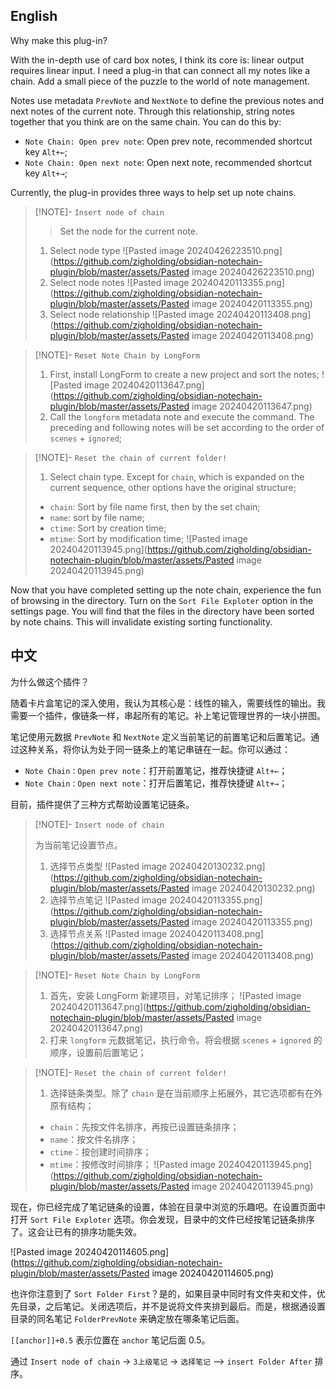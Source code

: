 
## English

Why make this plug-in? 

With the in-depth use of card box notes, I think its core is: linear output requires linear input. I need a plug-in that can connect all my notes like a chain. Add a small piece of the puzzle to the world of note management.

Notes use metadata `PrevNote` and `NextNote` to define the previous notes and next notes of the current note. Through this relationship, string notes together that you think are on the same chain. You can do this by:
- `Note Chain: Open prev note`: Open prev note, recommended shortcut key `Alt+←`;
- `Note Chain: Open next note`: Open next note, recommended shortcut key `Alt+→`;


Currently, the plug-in provides three ways to help set up note chains.


> [!NOTE]- `Insert node of chain`
> > Set the node for the current note.
> 1. Select node type
> ![Pasted image 20240426223510.png](https://github.com/zigholding/obsidian-notechain-plugin/blob/master/assets/Pasted image 20240426223510.png)
> 2. Select node notes
> ![Pasted image 20240420113355.png](https://github.com/zigholding/obsidian-notechain-plugin/blob/master/assets/Pasted image 20240420113355.png)
> 3. Select node relationship
> ![Pasted image 20240420113408.png](https://github.com/zigholding/obsidian-notechain-plugin/blob/master/assets/Pasted image 20240420113408.png)

> [!NOTE]- `Reset Note Chain by LongForm`
> 1. First, install LongForm to create a new project and sort the notes;
> ![Pasted image 20240420113647.png](https://github.com/zigholding/obsidian-notechain-plugin/blob/master/assets/Pasted image 20240420113647.png)
> 2. Call the `longform` metadata note and execute the command. The preceding and following notes will be set according to the order of `scenes` + `ignored`;

> [!NOTE]- `Reset the chain of current folder!`
> 1. Select chain type. Except for `chain`, which is expanded on the current sequence, other options have the original structure;
> - `chain`: Sort by file name first, then by the set chain;
> - `name`: sort by file name;
> - `ctime`: Sort by creation time;
> - `mtime`: Sort by modification time;
> ![Pasted image 20240420113945.png](https://github.com/zigholding/obsidian-notechain-plugin/blob/master/assets/Pasted image 20240420113945.png)

Now that you have completed setting up the note chain, experience the fun of browsing in the directory. Turn on the `Sort File Exploter` option in the settings page. You will find that the files in the directory have been sorted by note chains. This will invalidate existing sorting functionality.





## 中文

为什么做这个插件？

随着卡片盒笔记的深入使用，我认为其核心是：线性的输入，需要线性的输出。我需要一个插件，像链条一样，串起所有的笔记。补上笔记管理世界的一块小拼图。

笔记使用元数据 `PrevNote` 和 `NextNote` 定义当前笔记的前置笔记和后置笔记。通过这种关系，将你认为处于同一链条上的笔记串链在一起。你可以通过：
- `Note Chain：Open prev note`：打开前置笔记，推荐快捷键  `Alt+←`；
- `Note Chain：Open next note`：打开后置笔记，推荐快捷键 `Alt+→`；

目前，插件提供了三种方式帮助设置笔记链条。


> [!NOTE]- `Insert node of chain`
> 
> 为当前笔记设置节点。
> 1. 选择节点类型
> ![Pasted image 20240420130232.png](https://github.com/zigholding/obsidian-notechain-plugin/blob/master/assets/Pasted image 20240420130232.png)
> 2. 选择节点笔记
> ![Pasted image 20240420113355.png](https://github.com/zigholding/obsidian-notechain-plugin/blob/master/assets/Pasted image 20240420113355.png)
> 3. 选择节点关系
> ![Pasted image 20240420113408.png](https://github.com/zigholding/obsidian-notechain-plugin/blob/master/assets/Pasted image 20240420113408.png)

> [!NOTE]- `Reset Note Chain by LongForm`
> 1. 首先，安装 LongForm 新建项目，对笔记排序；
> ![Pasted image 20240420113647.png](https://github.com/zigholding/obsidian-notechain-plugin/blob/master/assets/Pasted image 20240420113647.png)
> 2. 打来 `longform` 元数据笔记，执行命令。将会根据 `scenes` + `ignored` 的顺序，设置前后置笔记；

> [!NOTE]- `Reset the chain of current folder!`
> 1. 选择链条类型。除了 `chain` 是在当前顺序上拓展外，其它选项都有在外原有结构；
> 	- `chain`：先按文件名排序，再按已设置链条排序；
> 	- `name`：按文件名排序；
> 	- `ctime`：按创建时间排序；
> 	- `mtime`：按修改时间排序；
> ![Pasted image 20240420113945.png](https://github.com/zigholding/obsidian-notechain-plugin/blob/master/assets/Pasted image 20240420113945.png)




现在，你已经完成了笔记链条的设置，体验在目录中浏览的乐趣吧。在设置页面中打开 `Sort File Exploter` 选项。你会发现，目录中的文件已经按笔记链条排序了。这会让已有的排序功能失效。

![Pasted image 20240420114605.png](https://github.com/zigholding/obsidian-notechain-plugin/blob/master/assets/Pasted image 20240420114605.png)

也许你注意到了 `Sort Folder First`？是的，如果目录中同时有文件夹和文件，优先目录，之后笔记。关闭选项后，并不是说将文件夹排到最后。而是，根据通设置目录的同名笔记 `FolderPrevNote` 来确定放在哪条笔记后面。

`[[anchor]]+0.5` 表示位置在 `anchor` 笔记后面 0.5。

通过 `Insert node of chain` -> `3上级笔记` -> `选择笔记` --> `insert Folder After` 排序。


